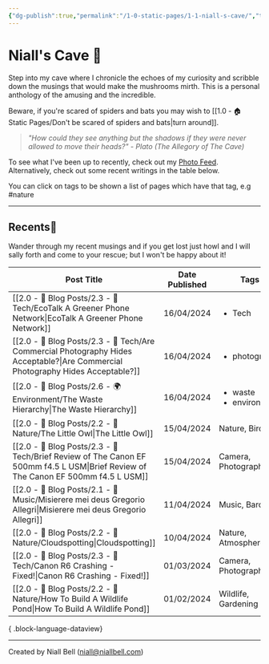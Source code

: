 ```yaml
---
{"dg-publish":true,"permalink":"/1-0-static-pages/1-1-niall-s-cave/","title":"Niall's Cave","tags":["gardenEntry"],"noteIcon":"default","created":"2024-04-07T21:59:11.083+01:00","updated":"2024-04-15T23:41:26.660+01:00"}
---
```


# Niall's Cave 🦇

Step into my cave where I chronicle the echoes of my curiosity and scribble down the musings that would make the mushrooms mirth. This is a personal anthology of the amusing and the incredible.

Beware, if you're scared of spiders and bats you may wish to [[1.0 - 🏠 Static Pages/Don't be scared of spiders and bats\|turn around]].

> *"How could they see anything but the shadows if they were never allowed to move their heads?"* - *Plato (The Allegory of The Cave)*

To see what I've been up to recently, check out my [Photo Feed](https://cave.niallbell.com/1-0-static-pages/1-2-photo-feed/). Alternatively, check out some recent writings in the table below.

You can click on tags to be shown a list of pages which have that tag, e.g #nature 

---
## Recents📝

Wander through my recent musings and if you get lost just howl and I will sally forth and come to your rescue; but I won't be happy about it!

| Post Title                                                                                                                            | Date Published | Tags                                        |
| ------------------------------------------------------------------------------------------------------------------------------------- | -------------- | ------------------------------------------- |
| [[2.0 - 📝 Blog Posts/2.3 - 💾 Tech/EcoTalk A Greener Phone Network\|EcoTalk A Greener Phone Network]]                             | 16/04/2024     | <ul><li>Tech</li></ul>                      |
| [[2.0 - 📝 Blog Posts/2.3 - 💾 Tech/Are Commercial Photography Hides Acceptable?\|Are Commercial Photography Hides Acceptable?]]   | 16/04/2024     | <ul><li>photography</li></ul>               |
| [[2.0 - 📝 Blog Posts/2.6 - 🌍 Environment/The Waste Hierarchy\|The Waste Hierarchy]]                                              | 16/04/2024     | <ul><li>waste</li><li>environment</li></ul> |
| [[2.0 - 📝 Blog Posts/2.2 - 🌱 Nature/The Little Owl\|The Little Owl]]                                                             | 15/04/2024     | Nature, Birds                               |
| [[2.0 - 📝 Blog Posts/2.3 - 💾 Tech/Brief Review of The Canon EF 500mm f4.5 L USM\|Brief Review of The Canon EF 500mm f4.5 L USM]] | 15/04/2024     | Camera, Photography                         |
| [[2.0 - 📝 Blog Posts/2.1 - 🎼 Music/Misierere mei deus Gregorio Allegri\|Misierere mei deus Gregorio Allegri]]                    | 11/04/2024     | Music, Baroque                              |
| [[2.0 - 📝 Blog Posts/2.2 - 🌱 Nature/Cloudspotting\|Cloudspotting]]                                                               | 10/04/2024     | Nature, Atmosphere                          |
| [[2.0 - 📝 Blog Posts/2.3 - 💾 Tech/Canon R6 Crashing - Fixed!\|Canon R6 Crashing - Fixed!]]                                       | 01/03/2024     | Camera, Photography                         |
| [[2.0 - 📝 Blog Posts/2.2 - 🌱 Nature/How To Build A Wildlife Pond\|How To Build A Wildlife Pond]]                                 | 01/02/2024     | Wildlife, Gardening                         |

{ .block-language-dataview}


---
Created by Niall Bell (niall@niallbell.com)